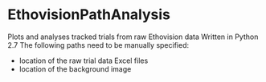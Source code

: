 # EthovisionPathAnalysis
Plots and analyses tracked trials from raw Ethovision data
Written in Python 2.7
The following paths need to be manually specified: 
  - location of the raw trial data Excel files
  - location of the background image
